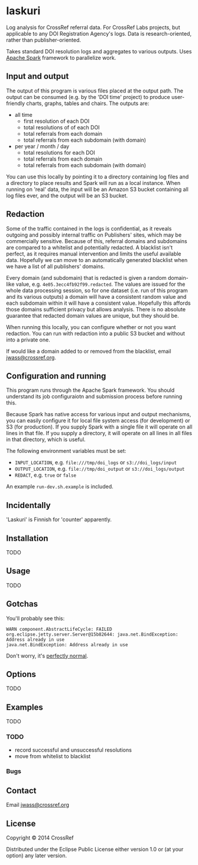 # laskuri

Log analysis for CrossRef referral data. For CrossRef Labs projects, but applicable to any DOI Registration Agency's logs. Data is research-oriented, rather than publisher-oriented.

Takes standard DOI resolution logs and aggregates to various outputs. Uses [Apache Spark](http://spark.apache.org/) framework to parallelize work.

## Input and output

The output of this program is various files placed at the output path. The output can be consumed (e.g. by the 'DOI time' project) to produce user-friendly charts, graphs, tables and chairs. The outputs are:

- all time
  - first resolution of each DOI
  - total resolutions of of each DOI
  - total referrals from each domain
  - total referrals from each subdomain (with domain)
- per year / month / day
  - total resolutions for each DOI
  - total referrals from each domain
  - total referrals from each subdomain (with domain)

You can use this locally by pointing it to a directory containing log files and a directory to place results and Spark will run as a local instance. When running on 'real' data, the input will be an Amazon S3 bucket containing all log files ever, and the output will be an S3 bucket. 

## Redaction

Some of the traffic contained in the logs is confidential, as it reveals outgoing and possibly internal traffic on Publishers' sites, which may be commercially sensitive. Because of this, referral domains and subdomains are compared to a whitelist and potentially redacted. A blacklist isn't perfect, as it requires manual intervention and limits the useful available data. Hopefully we can move to an automatically generated blacklist when we have a list of all publishers' domains. 

Every domain (and subdomain) that is redacted is given a random domain-like value, e.g. `4e05.3ecc4fb92f99.redacted`. The values are issued for the whole data processing session, so for one dataset (i.e. run of this program and its various outputs) a domain will have a consistent random value and each subdomain within it will have a consistent value. Hopefully this affords those domains sufficient privacy but allows analysis. There is no absolute guarantee that redacted domain values are unique, but they should be.

When running this locally, you can configure whether or not you want redaction. You can run with redaction into a public S3 bucket and without into a private one.

If would like a domain added to or removed from the blacklist, email jwass@crossref.org.

## Configuration and running

This program runs through the Apache Spark framework. You should understand its job configuraiotn and submission process before running this.

Because Spark has native access for various input and output mechanisms, you can easily configure it for local file system access (for development) or S3 (for production). If you supply Spark with a single file it will operate on all lines in that file. If you supply a directory, it will operate on all lines in all files in that directory, which is useful.

The following environment variables must be set: 

 - `INPUT_LOCATION`, e.g. `file:///tmp/doi_logs` or `s3://doi_logs/input`
 - `OUTPUT_LOCATION`, e.g. `file://tmp/doi_output` or `s3://doi_logs/output`
 - `REDACT`, e.g. `true` or `false`

An example `run-dev.sh.example` is included.

## Incidentally

'Laskuri' is Finnish for 'counter' apparently.

## Installation

TODO

## Usage

TODO

## Gotchas

You'll probably see this:

    WARN component.AbstractLifeCycle: FAILED org.eclipse.jetty.server.Server@15b82644: java.net.BindException: Address already in use
    java.net.BindException: Address already in use

Don't worry, it's [perfectly normal](http://community.cloudera.com/t5/Advanced-Analytics-Apache-Spark/Port-Bind-Error-in-Spark/td-p/17602).

## Options

TODO

## Examples

TODO

### TODO

 - record successful and unsuccessful resolutions
 - move from whitelist to blacklist

### Bugs

## Contact

Email jwass@crossref.org 

## License

Copyright © 2014 CrossRef

Distributed under the Eclipse Public License either version 1.0 or (at your option) any later version.
